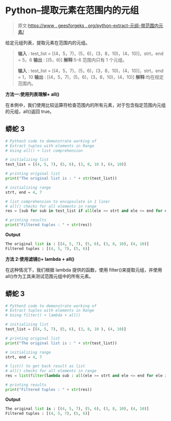# Python–提取元素在范围内的元组

> 原文:[https://www . geesforgeks . org/python-extract-元组-带范围内元素/](https://www.geeksforgeeks.org/python-extract-tuples-with-elements-in-range/)

给定元组列表，提取元素在范围内的元组。

> **输入** : test_list = [(4，5，7)，(5，6)，(3，8，10)，(4，10)]，strt，end = 5，6
> **输出** : [(5，6)]
> **解释**:5-6 范围内只有 1 个元组。
> 
> **输入** : test_list = [(4，5，7)，(5，6)，(3，8，10)，(4，10)]，strt，end = 1，10
> **输出** : [(4，5，7)，(5，6)，(3，8，10)，(4，10)]
> **解释**:均在规定范围内。

**方法一:使用列表理解+ all()**

在本例中，我们使用比较运算符检查范围内的所有元素，对于包含指定范围内元组的元组，all()返回 true。

## 蟒蛇 3

```py
# Python3 code to demonstrate working of 
# Extract tuples with elements in Range
# Using all() + list comprehension

# initializing list
test_list = [(4, 5, 7), (5, 6), (3, 8, 10 ), (4, 10)]

# printing original list
print("The original list is : " + str(test_list))

# initializing range 
strt, end = 4, 7

# list comprehension to encapsulate in 1 liner 
# all() checks for all elements in range 
res = [sub for sub in test_list if all(ele >= strt and ele <= end for ele in sub)]

# printing results
print("Filtered tuples : " + str(res))
```

**Output**

```py
The original list is : [(4, 5, 7), (5, 6), (3, 8, 10), (4, 10)]
Filtered tuples : [(4, 5, 7), (5, 6)]

```

**方法 2:使用滤镜()+ lambda + all()**

在这种情况下，我们根据 lambda 提供的函数，使用 filter()来提取元组，并使用 all()作为工具来测试范围元组中的所有元素。

## 蟒蛇 3

```py
# Python3 code to demonstrate working of 
# Extract tuples with elements in Range
# Using filter() + lambda + all() 

# initializing list
test_list = [(4, 5, 7), (5, 6), (3, 8, 10 ), (4, 10)]

# printing original list
print("The original list is : " + str(test_list))

# initializing range 
strt, end = 4, 7

# list() to get back result as list  
# all() checks for all elements in range 
res = list(filter(lambda sub : all(ele >= strt and ele <= end for ele in sub), test_list))

# printing results
print("Filtered tuples : " + str(res))
```

**Output**

```py
The original list is : [(4, 5, 7), (5, 6), (3, 8, 10), (4, 10)]
Filtered tuples : [(4, 5, 7), (5, 6)]

```